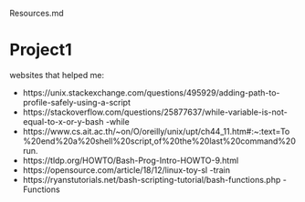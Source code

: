 Resources.md

<h1>Project1</h1>
websites that helped me:
<ul>
  <li>https://unix.stackexchange.com/questions/495929/adding-path-to-profile-safely-using-a-script</li>
  <li>https://stackoverflow.com/questions/25877637/while-variable-is-not-equal-to-x-or-y-bash -while</li>
  <li>https://www.cs.ait.ac.th/~on/O/oreilly/unix/upt/ch44_11.htm#:~:text=To%20end%20a%20shell%20script,of%20the%20last%20command%20run.</li>
  <li>https://tldp.org/HOWTO/Bash-Prog-Intro-HOWTO-9.html </li>
  <li>https://opensource.com/article/18/12/linux-toy-sl -train</li>
  <li>https://ryanstutorials.net/bash-scripting-tutorial/bash-functions.php -Functions</li>
</ul>

